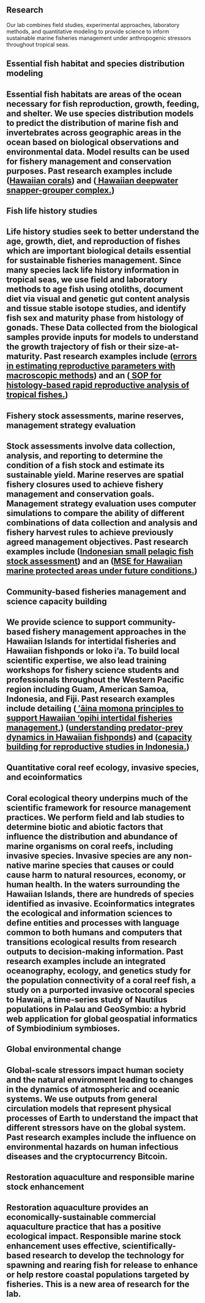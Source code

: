 <!DOCTYPE html>
<html lang="en">
<head>
    <meta charset="UTF-8">
    <meta name="viewport" content="width=device-width, initial-scale=1.0">
    <title>Research</title>
    
  <!-- Link to your CSS file -->
 <link rel="stylesheet" href="/css/research.css">
</head>

<body>
    <div class="content">
        <section class ="hero">
        <h1>Research</h1>
        <p>Our lab combines field studies, experimental approaches, laboratory methods, and quantitative modeling to provide science to inform sustainable marine fisheries management under anthropogenic stressors throughout tropical seas.<p>
        <h2>Essential fish habitat and species distribution modeling<h2>
        <p>Essential fish habitats are areas of the ocean necessary for fish reproduction, growth, feeding, and shelter. We use species distribution models to predict the distribution of marine fish and invertebrates across geographic areas in the ocean based on biological observations and environmental data. Model results can be used for fishery management and conservation purposes. Past research examples include (<a href="https://www.int-res.com/abstracts/meps/v481/p121-132/" class="badge badge-info">Hawaiian corals</a>) and (<a href="https://www.sciencedirect.com/science/article/abs/pii/S0165783617301662?via%3Dihub" class="badge badge-info"> Hawaiian deepwater snapper-grouper complex.</a>)<p>
        <h2>Fish life history studies<h2>
        <p>Life history studies seek to better understand the age, growth, diet, and reproduction of fishes which are important biological details essential for sustainable fisheries management. Since many species lack life history information in tropical seas, we use field and laboratory methods to age fish using otoliths, document diet via visual and genetic gut content analysis and tissue stable isotope studies, and identify fish sex and maturity phase from histology of gonads. These Data collected from the biological samples provide inputs for models to understand the growth trajectory of fish or their size-at-maturity. Past research examples include (<a href="https://onlinelibrary.wiley.com/doi/10.1111/jfb.15644" class="badge badge-info">errors in estimating reproductive parameters with macroscopic methods</a>) and an (<a href="https://www.researchgate.net/publication/344445372_Standard_operating_procedure_for_histology-based_rapid_reproductive_analysis_of_tropical_fishes" class="badge badge-info"> SOP for histology-based rapid reproductive analysis of tropical fishes.</a>)<p>
        <h2>Fishery stock assessments, marine reserves, management strategy evaluation<h2>
        <p>Stock assessments involve data collection, analysis, and reporting to determine the condition of a fish stock and estimate its sustainable yield. Marine reserves are spatial fishery closures used to achieve fishery management and conservation goals. Management strategy evaluation uses computer simulations to compare the ability of different combinations of data collection and analysis and fishery harvest rules to achieve previously agreed management objectives. Past research examples include (<a href="https://www.sciencedirect.com/science/article/abs/pii/S0308597X23000465?via%3Dihub" class="badge badge-info">Indonesian small pelagic fish stock assessment</a>) and an (<a href="https://cdnsciencepub.com/doi/10.1139/cjfas-2016-0200" class="badge badge-info">MSE for Hawaiian marine protected areas under future conditions.</a>)<p>
        <h2>Community-based fisheries management and science capacity building <h2>
        <p>We provide science to support community-based fishery management approaches in the Hawaiian Islands for intertidal fisheries and Hawaiian fishponds or loko i’a. To build local scientific expertise, we also lead training workshops for fishery science students and professionals throughout the Western Pacific region including Guam, American Samoa, Indonesia, and Fiji. Past research examples include detailing (<a href="https://escholarship.org/uc/item/08b9x8t9" class="badge badge-info"> ʻāina momona principles to support Hawaiian ‘opihi intertidal fisheries management,</a>) (<a href="https://onlinelibrary.wiley.com/doi/10.1002/aff2.68" class="badge badge-info">understanding predator-prey dynamics in Hawaiian fishponds</a>) and (<a href="https://www.researchgate.net/publication/357420632_Capacity_development_in_reproductive_life_history_studies_of_tropical_fishes_in_Ambon_Maluku_Indonesia_for_data_limited_fisheries" class="badge badge-info">capacity building for reproductive studies in Indonesia.</a>)<p>
        <h2>Quantitative coral reef ecology, invasive species, and ecoinformatics<h2>
        <p>Coral ecological theory underpins much of the scientific framework for resource management practices. We perform field and lab studies to determine biotic and abiotic factors that influence the distribution and abundance of marine organisms on coral reefs, including invasive species. Invasive species are any non-native marine species that causes or could cause harm to natural resources, economy, or human health. In the waters surrounding the Hawaiian Islands, there are hundreds of species identified as invasive. Ecoinformatics integrates the ecological and information sciences to define entities and processes with language common to both humans and computers that transitions ecological results from research outputs to decision-making information. Past research examples include an integrated oceanography, ecology, and genetics study for the population connectivity of a coral reef fish, a study on a purported invasive octocoral species to Hawaii, a time-series study of Nautilus populations in Palau and GeoSymbio: a hybrid web application for global geospatial informatics of Symbiodinium symbioses.<p>
        <h2>Global environmental change <h2>
        <p>Global-scale stressors impact human society and the natural environment leading to changes in the dynamics of atmospheric and oceanic systems. We use outputs from general circulation models that represent physical processes of Earth to understand the impact that different stressors have on the global system. Past research examples include the influence on environmental hazards on human infectious diseases and the cryptocurrency Bitcoin.<p>
        <h2>Restoration aquaculture and responsible marine stock enhancement<h2>
        <p>Restoration aquaculture provides an economically-sustainable commercial aquaculture practice that has a positive ecological impact. Responsible marine stock enhancement uses effective, scientifically-based research to develop the technology for spawning and rearing fish for release to enhance or help restore coastal populations targeted by fisheries. This is a new area of research for the lab.<p>
        </section>
        </div>
    </div>
</body>
</html>
